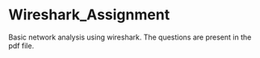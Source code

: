 # Wireshark_Assignment
Basic network analysis using wireshark.
The questions are present in the pdf file.
